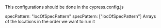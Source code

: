 This configurations should be done in the cypress.config.js

specPattern: "locOfSpecPattern"
specPattern: ["locOfSpecPattern"] Arrays of the locations in the order we want to run it